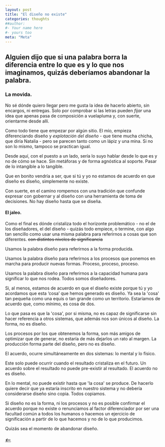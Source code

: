 ```yaml
---
layout: post
title: "El diseño no existe"
categories: thoughts
##author:
#- Your name here
#- yours too
meta: "Meta"
---
```


## Alguien dijo que si una palabra borra la diferencia entre lo que es y lo que nos imaginamos, quizás deberíamos abandonar la palabra.

### La movida.
No sé dónde quiero llegar pero me gusta la idea de hacerlo abierto, sin encargos, ni entregas. Solo por comprobar si las letras pueden *fijar* una idea que apenas pasa de composición a vuelapluma y, con suerte, orientarme desde allí.

Como todo tiene que empezar por algún sitio. El mío, empieza diferenciando diseño y *explotación del diseño* - que tiene mucha chicha, que diría Natalia - pero se parecen tanto como un lápiz y una mina. Si no son lo mismo, tampoco se practican igual.

Desde aquí, con el puesto a un lado, sería lo suyo hablar desde lo que es y no de cómo se hace. Sin metáforas y de forma agnóstica al soporte. Pasar de lo intangible a lo tangible.

Que en bonito vendría a ser, que si tú y yo no estamos de acuerdo en que diseño es diseño, simplemente no existe.

Con suerte, en el camino rompemos con una tradición que confunde expresar con gobernar y al diseño con una herramienta de toma de decisiones. No hay diseño hasta que se diseña.


#### El jaleo.
Como el final es dónde cristaliza todo el horizonte problemático - no el de los diseñadores, el del diseño - quizás todo empiece, o termine, con algo tan sencillo como usar una misma palabra para referirnos a cosas que son diferentes. ~~con distintos niveles de significancia~~

Usamos la palabra diseño para referirnos a la forma producida.

Usamos la palabra diseño para referirnos a los procesos que ponemos en marcha para producir nuevas formas. Proceso, proceso, proceso.

Usamos la palabra diseño para referirnos a la capacidad humana para significar lo que nos rodea. Todos somos diseñadores.

Si, al menos, estamos de acuerdo en que el diseño existe porque tú y yo acordamos que esta ‘cosa’ que hemos generado es diseño. Ya sea la 'cosa' tan pequeña como una equis o tan grande como un territorio. Estaríamos de acuerdo que, como mínimo, es cosa de dos.

Lo que pasa es que la 'cosa', por si misma, no es capaz de significarse sin hacer referencia a otros sistemas, que además nos son únicos al diseño. La forma, no es diseño.

Los procesos por los que obtenemos la forma, son más amigos de optimizar que de generar, no estaría de más dejarlos un rato al margen. La producción forma parte del diseño, pero no es diseño.

El acuerdo, ocurre simultáneamente en dos sistemas: lo mental y lo físico.

Este solo puede ocurrir cuando el resultado cristaliza en el futuro. Un acuerdo sobre el resultado no puede pre-existir al resultado. El acuerdo no es diseño.

En lo mental, no puede existir hasta que 'la cosa' se produce. De hacerlo quiere decir que ya estaría inscrito en nuestro sistema y no debería considerarse diseño sino copia. Todos copiamos.

Si diseño no es la forma, ni los procesos y no es posible confirmar el acuerdo porque no existe o renunciamos al factor diferenciador por ser una facultad común a todos los humanos o hacemos un ejercicio de significación a partir de lo que hacemos y no de lo que producimos.

Quizás sea el momento de abandonar diseño.




##### [⟵](/../../incomplete/index.html)
